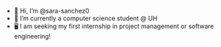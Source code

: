 - 👋 Hi, I’m @sara-sanchez0
- 👀 I’m currently a computer science student @ UH
- 🖥️ I am seeking my first internship in project management or software engineering! 

<!---
sara-sanchez0/sara-sanchez0 is a ✨ special ✨ repository because its `README.md` (this file) appears on your GitHub profile.
You can click the Preview link to take a look at your changes.
--->
